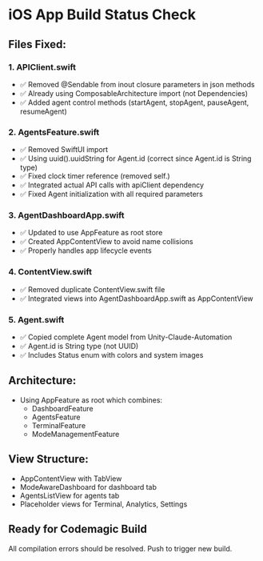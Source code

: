 # iOS App Build Status Check

## Files Fixed:

### 1. APIClient.swift
- ✅ Removed @Sendable from inout closure parameters in json methods
- ✅ Already using ComposableArchitecture import (not Dependencies)
- ✅ Added agent control methods (startAgent, stopAgent, pauseAgent, resumeAgent)

### 2. AgentsFeature.swift  
- ✅ Removed SwiftUI import
- ✅ Using uuid().uuidString for Agent.id (correct since Agent.id is String type)
- ✅ Fixed clock timer reference (removed self.)
- ✅ Integrated actual API calls with apiClient dependency
- ✅ Fixed Agent initialization with all required parameters

### 3. AgentDashboardApp.swift
- ✅ Updated to use AppFeature as root store
- ✅ Created AppContentView to avoid name collisions
- ✅ Properly handles app lifecycle events

### 4. ContentView.swift
- ✅ Removed duplicate ContentView.swift file
- ✅ Integrated views into AgentDashboardApp.swift as AppContentView

### 5. Agent.swift
- ✅ Copied complete Agent model from Unity-Claude-Automation
- ✅ Agent.id is String type (not UUID)
- ✅ Includes Status enum with colors and system images

## Architecture:
- Using AppFeature as root which combines:
  - DashboardFeature
  - AgentsFeature
  - TerminalFeature
  - ModeManagementFeature

## View Structure:
- AppContentView with TabView
- ModeAwareDashboard for dashboard tab
- AgentsListView for agents tab
- Placeholder views for Terminal, Analytics, Settings

## Ready for Codemagic Build
All compilation errors should be resolved. Push to trigger new build.